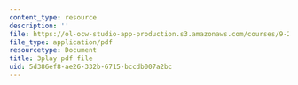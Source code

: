 ```yaml
---
content_type: resource
description: ''
file: https://ol-ocw-studio-app-production.s3.amazonaws.com/courses/9-20-animal-behavior-fall-2013/5d386ef8ae26332b6715bccdb007a2bc_472238.pdf
file_type: application/pdf
resourcetype: Document
title: 3play pdf file
uid: 5d386ef8-ae26-332b-6715-bccdb007a2bc
---
```

